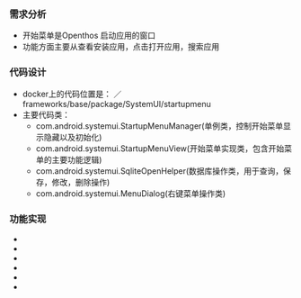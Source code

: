 ### 需求分析
  - 开始菜单是Openthos 启动应用的窗口
  - 功能方面主要从查看安装应用，点击打开应用，搜索应用
### 代码设计
  - docker上的代码位置是： ／frameworks/base/package/SystemUI/startupmenu
  - 主要代码类：
    - com.android.systemui.StartupMenuManager(单例类，控制开始菜单显示隐藏以及初始化)
    - com.android.systemui.StartupMenuView(开始菜单实现类，包含开始菜单的主要功能逻辑)
    - com.android.systemui.SqliteOpenHelper(数据库操作类，用于查询，保存，修改，删除操作)
    - com.android.systemui.MenuDialog(右键菜单操作类)
### 功能实现
 - 
 -
 -
 -
 -
 -

